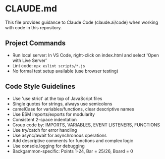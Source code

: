# CLAUDE.md

This file provides guidance to Claude Code (claude.ai/code) when working with code in this repository.

## Project Commands
- Run local server: In VS Code, right-click on index.html and select 'Open with Live Server'
- Lint code: `npx eslint scripts/*.js`
- No formal test setup available (use browser testing)

## Code Style Guidelines
- Use 'use strict' at the top of JavaScript files
- Single quotes for strings, always use semicolons
- camelCase for variables/functions, clear descriptive names
- Use ESM imports/exports for modularity 
- Consistent 2-space indentation
- Group code by: IMPORTS, VARIABLES, EVENT LISTENERS, FUNCTIONS
- Use try/catch for error handling
- Use async/await for asynchronous operations
- Add descriptive comments for functions and complex logic
- Use console.logging for debugging
- Backgammon-specific: Points 1-24, Bar = 25/26, Board = 0